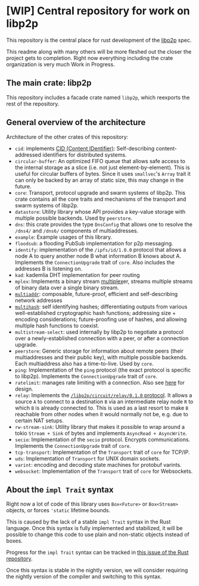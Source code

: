 # [WIP] Central repository for work on libp2p

This repository is the central place for rust development of the
[libp2p](https://libp2p.io) spec.

This readme along with many others will be more fleshed out the closer
the project gets to completion. Right now everything including the crate
organization is very much Work in Progress.

## The main crate: libp2p

This repository includes a facade crate named `libp2p`, which reexports the rest of the repository.

## General overview of the architecture

Architecture of the other crates of this repository:

- `cid`: implements [CID (Content IDentifier)](https://github.com/ipld/cid): Self-describing content-addressed identifiers for distributed systems.
- `circular-buffer`: An optimized FIFO queue that allows safe access to the internal storage as a slice (i.e. not just element-by-element). This is useful for circular buffers of bytes. Since it uses `smallvec`'s `Array` trait it can only be backed by an array of static size, this may change in the future.
- `core`: Transport, protocol upgrade and swarm systems of libp2p. This crate contains all the core traits and mechanisms of the transport and swarm systems of libp2p.
- `datastore`: Utility library whose API provides a key-value storage with multiple possible backends. Used by `peerstore`.
- `dns`: this crate provides the type `DnsConfig` that allows one to resolve the `/dns4/` and `/dns6/` components of multiaddresses.
- `example`: Example usages of this library.
- `floodsub`: a flooding PubSub implementation for p2p messaging.
- `identify`: implementation of the `/ipfs/id/1.0.0`<!--TODO: where is this? It's also stated in multicodec but I can't find the source code.--> protocol that allows a node A to query another node B what information B knows about A. Implements the `ConnectionUpgrade` trait of `core`. Also includes the addresses B is listening on.
- `kad`: kademlia DHT implementation for peer routing
- `mplex`: Implements a binary stream [multiplex](https://github.com/maxogden/multiplex)er, streams multiple streams of binary data over a single binary stream.
- [`multiaddr`](https://github.com/multiformats/multiaddr): composable, future-proof, efficient and self-describing network addresses
- [`multihash`](https://github.com/multiformats/multihash): self identifying hashes; differentiating outputs from various well-established cryptographic hash functions; addressing size + encoding considerations; future-proofing use of hashes, and allowing multiple hash functions to coexist.
- `multistream-select`: used internally by libp2p to negotiate a protocol over a newly-established connection with a peer, or after a connection upgrade.
- `peerstore`: Generic storage for information about remote peers (their multiaddresses and their public key), with multiple possible backends. Each multiaddress also has a time-to-live. Used by `core`.
- `ping`: Implementation of the `ping` protocol (the exact protocol is specific to libp2p). Implements the `ConnectionUpgrade` trait of `core`.
- `ratelimit`: manages rate limiting with a connection. Also see [here](https://github.com/libp2p/specs/blob/master/8-implementations.md#811-swarm-dialer) for design.
- `relay`: Implements the [`/libp2p/circuit/relay/0.1.0` protocol](https://github.com/libp2p/specs/blob/master/relay/). It allows a source `A` to connect to a destination `B` via an intermediate relay node `R` to which `B` is already connected to. This is used as a last resort to make `B` reachable from other nodes when it would normally not be, e.g. due to certain NAT setups.
- `rw-stream-sink`: Utility library that makes it possible to wrap around a tokio `Stream + Sink` of bytes and implements `AsyncRead + AsyncWrite`.
- `secio`: Implementation of the `secio` protocol. Encrypts communications. Implements the `ConnectionUpgrade` trait of `core`.
- `tcp-transport`: Implementation of the `Transport` trait of `core` for TCP/IP.
- `uds`: Implementation of `Transport` for UNIX domain sockets.
- `varint`: encoding and decoding state machines for protobuf varints.
- `websocket`: Implementation of the `Transport` trait of `core` for Websockets.

## About the `impl Trait` syntax

Right now a lot of code of this library uses `Box<Future>` or `Box<Stream>` objects, or forces
`'static` lifetime bounds.

This is caused by the lack of a stable `impl Trait` syntax in the Rust language. Once this syntax
is fully implemented and stabilized, it will be possible to change this code to use plain and
non-static objects instead of boxes.

Progress for the `impl Trait` syntax can be tracked in [this issue of the Rust repository](https://github.com/rust-lang/rust/issues/34511).

Once this syntax is stable in the nightly version, we will consider requiring the nightly version
of the compiler and switching to this syntax.

